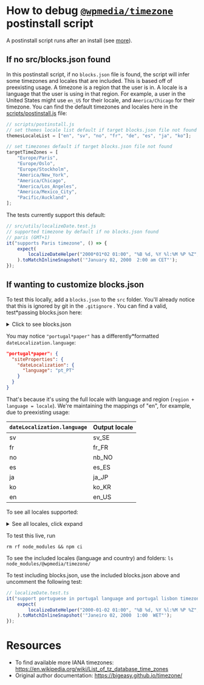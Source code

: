 # How to debug [`@wpmedia/timezone`](https://github.com/WPMedia/timezone) postinstall script

A postinstall script runs after an install (see [more](https://docs.npmjs.com/cli/v7/using*npm/scripts)).

## If no src/blocks.json found

In this postinstall script, if no `blocks.json` file is found, the script will infer some timezones and locales that are included. This is based off of preexisting usage. A timezone is a region that the user is in. A locale is a language that the user is using in that region. For example, a user in the United States might use `en_US` for their locale, and `America/Chicago` for their timezone. You can find the default timezones and locales here in the [scripts/postinstall.js](./scripts/postinstall.js) file:

```js
// scripts/postinstall.js
// set themes locale list default if target blocks.json file not found
themesLocaleList = ["en", "sv", "no", "fr", "de", "es", "ja", "ko"];

// set timezones default if target blocks.json file not found
targetTimeZones = [
	"Europe/Paris",
	"Europe/Oslo",
	"Europe/Stockholm",
	"America/New_York",
	"America/Chicago",
	"America/Los_Angeles",
	"America/Mexico_City",
	"Pacific/Auckland",
];
```

The tests currently support this default:

```js
// src/utils/localizeDate.test.js
// supported timezone by default if no blocks.json found
// paris (GMT+1)
it("supports Paris timezone", () => {
	expect(
		localizeDateHelper("2000*01*02 01:00", "%B %d, %Y %l:%M %P %Z", "en", "Europe/Paris")
	).toMatchInlineSnapshot('"January 02, 2000  2:00 am CET"');
});
```

## If wanting to customize blocks.json

To test this locally, add a `blocks.json` to the `src` folder. You'll already notice that this is ignored by git in the `.gitignore` . You can find a valid, test\*passing blocks.json here:

<details>
  <summary>Click to see blocks.json</summary>

```json
{
	"values": {
		"default": {
			"siteProperties": {
				"dateLocalization": {
					"language": "en",
					"timeZone": "America/New_York"
				}
			}
		},
		"sites": {
			"the*sun": {
				"siteProperties": {
					"dateLocalization": {
						"language": "fr",
						"timeZone": "Europe/Paris"
					}
				}
			},
			"the*prophet": {
				"siteProperties": {
					"dateLocalization": {
						"language": "no",
						"timeZone": "Europe/Oslo"
					}
				}
			},
			"dagen": {
				"siteProperties": {
					"dateLocalization": {
						"language": "sv",
						"timeZone": "Europe/Stockholm"
					}
				}
			},
			"site*with*empty*site*properties": {
				"siteProperties": {}
			},
			"arc*demo*1": {
				"siteProperties": {
					"dateLocalization": {
						"language": "es",
						"timeZone": "Europe/Madrid"
					}
				}
			},
			"arc*demo*2": {
				"siteProperties": {
					"dateLocalization": {
						"language": "de",
						"timeZone": "Europe/Busingen"
					}
				}
			},
			"arc*demo*3": {
				"siteProperties": {
					"dateLocalization": {
						"language": "ja",
						"timeZone": "Asia/Tokyo"
					}
				}
			},
			"arc*demo*4": {
				"siteProperties": {
					"dateLocalization": {
						"language": "ko",
						"timeZone": "America/New_York"
					}
				}
			},
			"portugal*paper": {
				"siteProperties": {
					"dateLocalization": {
						"language": "pt_PT",
						"timeZone": "Europe/Lisbon"
					}
				}
			},
			"arc*demo*korea": {
				"siteProperties": {
					"dateLocalization": {
						"language": "ko",
						"timeZone": "America/New_York"
					}
				}
			},
			"new*zealand*paper": {
				"siteProperties": {
					"dateLocalization": {
						"language": "en",
						"timeZone": "Pacific/Auckland"
					}
				}
			},
			"empty-obj": {
				"siteProperties": {
					"dateLocalization": {}
				}
			}
		}
	}
}
```

</details>

You may notice `"portugal*paper"` has a differently\*formatted `dateLocalization.language`:

```json
"portugal*paper": {
  "siteProperties": {
    "dateLocalization": {
      "language": "pt_PT"
    }
  }
}
```

That's because it's using the full locale with language and region (`region + language = locale`). We're maintaining the mappings of "en", for example, due to preexisting usage:

| `dateLocalization.language` | Output locale |
| --------------------------- | ------------- |
| sv                          | sv_SE         |
| fr                          | fr_FR         |
| no                          | nb_NO         |
| es                          | es_ES         |
| ja                          | ja_JP         |
| ko                          | ko_KR         |
| en                          | en_US         |

To see all locales supported:

<details>
  <summary>See all locales, click expand</summary>

- sv_SE
- fr_FR
- nb_NO
- es_ES
- ja_JP
- ko_KR
- en_US
- af_ZA
- am_ET
- ast_ES
- bg_BG
- bn_BD
- bn_IN
- ca_ES
- cs_CZ
- de_AT
- de_CH
- el_GR
- en_AU
- en_CA
- en_GB
- en_HK
- en_NZ
- es_AR
- es_CL
- es_CO
- es_CR
- es_DO
- es_EC
- es_GT
- es_HN
- es_MX
- es_NI
- es_PA
- es_PE
- es_PR
- es_SV
- es_UY
- es_VE
- eu_ES
- fi_FI
- fr_BE
- fr_CA
- fr_CH
- gl_ES
- he_IL
- hi_IN
- hr_HR
- hu_HU
- id_ID
- it_CH
- it_IT
- lt_LT
- lv_LV
- ms_MY
- nds_DE
- nl_BE
- nl_NL
- pl_PL
- pt_BR
- pt_PT
- ru_RU
- si_LK
- sl_SI
- sq_AL
- sr_RS
- ta_IN
- uk_UA
- ur_PK
- vi_VN
- zh_CN
- zh_HK
- zh_TW
</details>

To test this live, run

`rm rf node_modules && npm ci`

To see the included locales (language and country) and folders:
`ls node_modules/@wpmedia/timezone/`

To test including blocks.json, use the included blocks.json above and uncomment the following test:

```ts
// localizeDate.test.ts
it("support portuguese in portugal language and portugal lisbon timezone when setup with blocks.json", () => {
	expect(
		localizeDateHelper("2000-01-02 01:00", "%B %d, %Y %l:%M %P %Z", "pt_PT", "Europe/Lisbon")
	).toMatchInlineSnapshot('"Janeiro 02, 2000  1:00  WET"');
});
```

# Resources

- To find available more IANA timezones: https://en.wikipedia.org/wiki/List_of_tz_database_time_zones
- Original author documentation: https://bigeasy.github.io/timezone/
